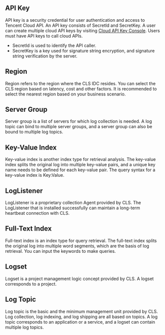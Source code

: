 ## API Key

API key is a security credential for user authentication and access to Tencent Cloud API. An API key consists of SecretId and SecretKey. A user can create multiple cloud API keys by visiting [Cloud API Key Console](https://console.cloud.tencent.com/capi). Users must have API keys to call cloud APIs.

- SecretId is used to identify the API caller.
- SecretKey is a key used for signature string encryption, and signature string verification by the server.

## Region

Region refers to the region where the CLS IDC resides. You can select the CLS region based on latency, cost and other factors. It is recommended to select the nearest region based on your business scenario.

## Server Group

Server group is a list of servers for which log collection is needed. A log topic can bind to multiple server groups, and a server group can also be bound to multiple log topics.

## Key-Value Index

Key-value index is another index type for retrieval analysis. The key-value index splits the original log into multiple key-value pairs, and a unique key name needs to be defined for each key-value pair. The query syntax for a key-value index is Key:Value.

## LogListener

LogListener is a proprietary collection Agent provided by CLS. The LogListener that is installed successfully can maintain a long-term heartbeat connection with CLS.

## Full-Text Index

Full-text index is an index type for query retrieval. The full-text index splits the original log into multiple word segments, which are the basis of log retrieval. You can input the keywords to make queries.


## Logset

Logset is a project management logic concept provided by CLS. A logset corresponds to a project.

## Log Topic

Log topic is the basic and the minimum management unit provided by CLS. Log collection, log indexing, and log shipping are all based on topics. A log topic corresponds to an application or a service, and a logset can contain multiple log topics.



